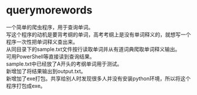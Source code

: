# querymorewords
一个简单的爬虫程序，用于查询单词。</br>
写这个程序的动机是要背考纲的单词，高考考纲上是没有单词释义的，就想写一个程序一次性把单词释义查出来。</br>
从同目录下的sample.txt文件按行读取单词并从有道词典爬取单词释义输出。</br>
可用PowerShell等直接读到查询结果。</br>
sample.txt中已经放了A开头的考纲单词用于测试。</br>
新增加了将结果输出到output.txt。</br>
新增加了exe打包。共享给别人时发现很多人并没有安装python环境，所以将这个程序打包成exe。
